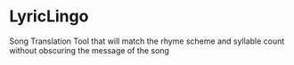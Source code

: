 # LyricLingo
Song Translation Tool that will match the rhyme scheme and syllable count without obscuring the message of the song
